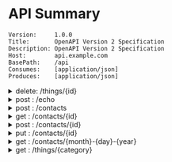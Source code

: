 # API Summary

```
Version:     1.0.0
Title:       OpenAPI Version 2 Specification
Description: OpenAPI Version 2 Specification
Host:        api.example.com
BasePath:    /api
Consumes:    [application/json]
Produces:    [application/json]
```

<details>
<summary>delete: /things/{id}</summary>

`path parameters`
- name: id, type: integer

`query parameters`

`body parameter`

`responses`
</details>

<details>
<summary>post  : /echo</summary>

`path parameters`

`query parameters`

`body parameter`
- name: body, type: web.EchoRequest
	- name: input, type: string

`responses`
- code: 200, type: web.EchoResponse
	- name: output, type: string
</details>

<details>
<summary>post  : /contacts</summary>

`path parameters`

`query parameters`

`body parameter`
- name: body, type: models.ContactRequest
	- name: input, type: string
	- name: firstName, type: string
	- name: lastName, type: string
	- name: address, type: object
		- name: street, type: string
		- name: city, type: string
		- name: state, type: string
		- name: zipCode, type: string

`responses`
- code: 200, type: models.ContactResponse
	- name: output, type: string
</details>

<details>
<summary>get   : /contacts/{id}</summary>

`path parameters`
- name: id, type: integer

`query parameters`

`body parameter`

`responses`
- code: 200, type: models.ContactResponse
	- name: output, type: string
</details>

<details>
<summary>post  : /contacts/{id}</summary>

`path parameters`
- name: id, type: integer

`query parameters`

`body parameter`
- name: body, type: models.ContactRequest
	- name: address, type: object
		- name: state, type: string
		- name: zipCode, type: string
		- name: street, type: string
		- name: city, type: string
	- name: input, type: string
	- name: firstName, type: string
	- name: lastName, type: string

`responses`
- code: 200, type: models.ContactResponse
	- name: output, type: string
</details>

<details>
<summary>put   : /contacts/{id}</summary>

`path parameters`
- name: id, type: integer

`query parameters`

`body parameter`
- name: body, type: models.ContactRequest
	- name: input, type: string
	- name: firstName, type: string
	- name: lastName, type: string
	- name: address, type: object
		- name: street, type: string
		- name: city, type: string
		- name: state, type: string
		- name: zipCode, type: string

`responses`
- code: 200, type: models.ContactResponse
	- name: output, type: string
</details>

<details>
<summary>get   : /contacts/{month}-{day}-{year}</summary>

`path parameters`
- name: month, type: string
- name: day, type: string
- name: year, type: string

`query parameters`

`body parameter`

`responses`
- code: 200, type: models.ContactResponse
	- name: output, type: string
</details>

<details>
<summary>get   : /things/{category}</summary>

`path parameters`
- name: category, type: string

`query parameters`
- name: q, type: string

`body parameter`

`responses`
- code: 200, type: []web.ThingResponse
	- name: output, type: string
</details>

